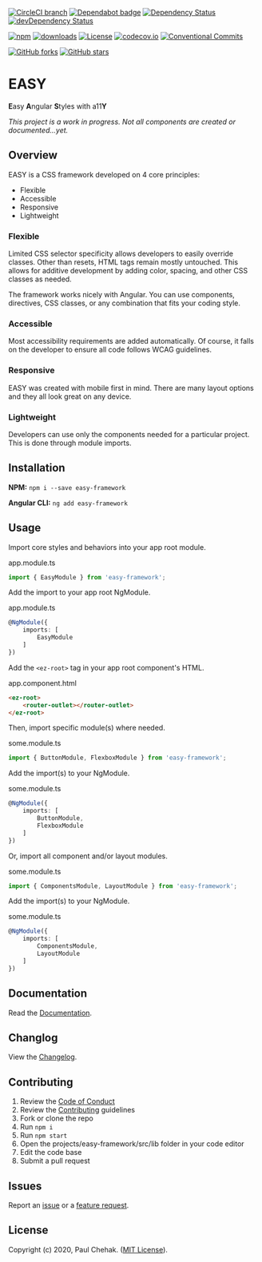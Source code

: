 [![CircleCI branch](https://img.shields.io/circleci/project/github/richpauly13/easy/master.svg?label=circleci)](https://circleci.com/gh/richpauly13/easy) [![Dependabot badge](https://api.dependabot.com/badges/status?host=github&repo=richpauly13/easy)](https://dependabot.com) [![Dependency Status](https://david-dm.org/richpauly13/easy.svg)](https://david-dm.org/richpauly13/easy) [![devDependency Status](https://david-dm.org/richpauly13/easy/dev-status.svg)](https://david-dm.org/richpauly13/easy?type=dev)

[![npm](https://img.shields.io/npm/v/easy-framework.svg)](https://www.npmjs.com/package/easy-framework) [![downloads](https://badgen.net/npm/dt/easy-framework)](https://www.npmjs.com/package/easy-framework) [![License](https://img.shields.io/badge/license-MIT-brightgreen.svg)](https://github.com/richpauly13/easy/blob/master/LICENSE) [![codecov.io](https://codecov.io/github/richpauly13/easy/coverage.svg?branch=master)](https://codecov.io/github/richpauly13/easy?branch=master) [![Conventional Commits](https://img.shields.io/badge/Conventional%20Commits-1.0.0-brightgreen.svg)](https://conventionalcommits.org)

[![GitHub forks](https://img.shields.io/github/forks/richpauly13/easy.svg?style=social&label=Fork)](https://github.com/richpauly13/easy/fork) [![GitHub stars](https://img.shields.io/github/stars/richpauly13/easy.svg?style=social&label=Star)](https://github.com/richpauly13/easy)

# EASY

**E**asy **A**ngular **S**tyles with a11**Y**

_This project is a work in progress. Not all components are created or documented...yet._

## Overview

EASY is a CSS framework developed on 4 core principles:

-   Flexible
-   Accessible
-   Responsive
-   Lightweight

### Flexible

Limited CSS selector specificity allows developers to easily override classes. Other than resets, HTML tags remain mostly untouched. This allows for additive development by adding color, spacing, and other CSS classes as needed.

The framework works nicely with Angular. You can use components, directives, CSS classes, or any combination that fits your coding style.

### Accessible

Most accessibility requirements are added automatically. Of course, it falls on the developer to ensure all code follows WCAG guidelines.

### Responsive

EASY was created with mobile first in mind. There are many layout options and they all look great on any device.

### Lightweight

Developers can use only the components needed for a particular project. This is done through module imports.

## Installation

**NPM:** `npm i --save easy-framework`

**Angular CLI:** `ng add easy-framework`

## Usage

Import core styles and behaviors into your app root module.

app.module.ts

```ts
import { EasyModule } from 'easy-framework';
```

Add the import to your app root NgModule.

app.module.ts

```ts
@NgModule({
    imports: [
        EasyModule
    ]
})
```

Add the `<ez-root>` tag in your app root component's HTML.

app.component.html

```html
<ez-root>
    <router-outlet></router-outlet>
</ez-root>
```

Then, import specific module(s) where needed.

some.module.ts

```ts
import { ButtonModule, FlexboxModule } from 'easy-framework';
```

Add the import(s) to your NgModule.

some.module.ts

```ts
@NgModule({
    imports: [
        ButtonModule,
        FlexboxModule
    ]
})
```

Or, import all component and/or layout modules.

some.module.ts

```ts
import { ComponentsModule, LayoutModule } from 'easy-framework';
```

Add the import(s) to your NgModule.

some.module.ts

```ts
@NgModule({
    imports: [
        ComponentsModule,
        LayoutModule
    ]
})
```

## Documentation

Read the [Documentation](https://richpauly13.github.io/easy/).

## Changlog

View the [Changelog](https://github.com/richpauly13/easy/blob/master/projects/easy-framework/CHANGELOG.md).

## Contributing

1. Review the [Code of Conduct](https://github.com/richpauly13/easy/blob/master/CODE_OF_CONDUCT.md)
1. Review the [Contributing](https://github.com/richpauly13/easy/blob/master/CONTRIBUTING.md) guidelines
1. Fork or clone the repo
1. Run `npm i`
1. Run `npm start`
1. Open the projects/easy-framework/src/lib folder in your code editor
1. Edit the code base
1. Submit a pull request

## Issues

Report an [issue](https://github.com/richpauly13/easy/issues/new?template=bug_report.md) or a [feature request](https://github.com/richpauly13/easy/issues/new?template=feature_request.md).

## License

Copyright (c) 2020, Paul Chehak. ([MIT License](https://github.com/richpauly13/easy/blob/master/LICENSE.md)).
